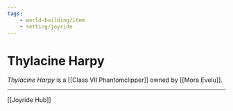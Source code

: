 ```yaml
---
tags:
    - world-building/item 
    - setting/joyride
---
```

# Thylacine Harpy

_Thylacine Harpy_ is a [[Class VII Phantomclipper]] owned by [[Mora Evelu]].

---
[[Joyride Hub]]